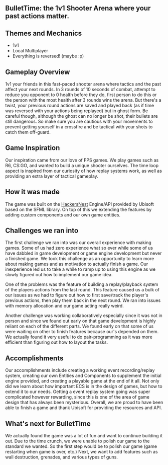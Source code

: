 ## BulletTime: the 1v1 Shooter Arena where your past actions matter.
## Themes and Mechanics
 - 1v1
 - Local Multiplayer
 - Everything is reversed! (maybe :p)

## Gameplay Overview
1v1 your friends in this fast-paced shooter arena where tactics and the past affect your next rounds. In 3 rounds of 10 seconds of combat, attempt to reduce you opponent to 0 health before they do, first person to do this or the person with the most health after 3 rounds wins the arena. But there's a twist, your previous round actions are saved and played back (as if time was reversed with your actions being replayed) but in ghost form. Be careful though, although the ghost can no longer be shot, their bullets are still dangerous. So make sure you are cautious with your movements to prevent getting yourself in a crossfire and be tactical with your shots to catch them off-guard.

## Game Inspiration
Our inspiration came from our love of FPS games. We play games such as R6, CS:GO, and wanted to build a unique shooter ourselves. The time loop aspect is inspired from our curiosity of how replay systems work, as well as providing an extra layer of tactical gameplay.

## How it was made
The game was built on the [HackersNest](https://github.com/UbisoftToronto/HackersNest) Engine/API provided by Ubisoft based on the SFML library.  On top of this we extending the features by adding custom components and our own game entities. 

## Challenges we ran into
The first challenge we ran into was our overall experience with making games. Some of us had zero experience what so ever while some of us have dabbled in game development or game engine development but never a finished game. We took this challenge as an opportunity to learn more about making games and as motivation to actually finish a game. Our inexperience led us to take a while to ramp up to using this engine as we slowly figured out how to implement our game idea.

One of the problems was the feature of building a replay/playback system of the players actions from the last round. This feature caused us a bulk of our issues as we had to figure out how to first save/track the player's previous actions, then play them back in the next round. We ran into issues with memory allocation and our game acting really weird.

Another challenge was working collaboratively especially since it was not in person and since we found out early on that game development is highly reliant on each of the different parts. We found early on that some of us were waiting on other to finish features because our's depended on them. We actually found it very useful to do pair-programming as it was more efficient than figuring out how to layout the tasks.

## Accomplishments
Our accomplishments include creating a working event recording/replay system, creating our own Entities and Components to supplement the initial engine provided, and creating a playable game at the end of it all. Not only did we learn about how important ECS is in the design of games, but how to extend it to our needs. Getting a event replay system going was super complicated however rewarding, since this is one of the area of game design that has always been mysterious. Overall, we are proud to have been able to finish a game and thank Ubisoft for providing the resources and API. 

## What's next for BulletTime
We actually found the game was a lot of fun and want to continue building it out. Due to the time crunch, we were unable to polish our game to the standard we wanted. So the first step would be to polish our game (game restarting when game is over, etc.) Next, we want to add features such as wall destruction, grenades, and various types of guns. 
